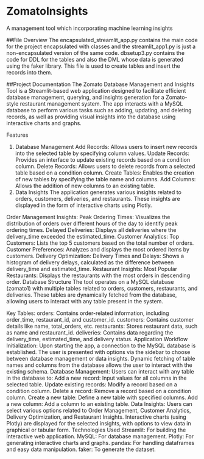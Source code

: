 # ZomatoInsights
A management tool which incorporating machine learning insights

##File Overview
The encapsulated_streamlit_app.py contains the main code for the project encapsulated with classes and the streamlit_app1.py is just a non-encapsulated version of the same code. dbsetup3.py contains the code for DDL for the tables and also the DML whose data is generated using the faker library. This file is used to create tables and insert the records into them.

##Project Documentation
The Zomato Database Management and Insights Tool is a Streamlit-based web application designed to facilitate efficient database management, querying, and insights generation for a Zomato-style restaurant management system. The app interacts with a MySQL database to perform various tasks such as adding, updating, and deleting records, as well as providing visual insights into the database using interactive charts and graphs.

Features
1. Database Management
Add Records: Allows users to insert new records into the selected table by specifying column values.
Update Records: Provides an interface to update existing records based on a condition column.
Delete Records: Allows users to delete records from a selected table based on a condition column.
Create Tables: Enables the creation of new tables by specifying the table name and columns.
Add Columns: Allows the addition of new columns to an existing table.
2. Data Insights
The application generates various insights related to orders, customers, deliveries, and restaurants. These insights are displayed in the form of interactive charts using Plotly.

Order Management Insights:
Peak Ordering Times: Visualizes the distribution of orders over different hours of the day to identify peak ordering times.
Delayed Deliveries: Displays all deliveries where the delivery_time exceeded the estimated_time.
Customer Analytics:
Top Customers: Lists the top 5 customers based on the total number of orders.
Customer Preferences: Analyzes and displays the most ordered items by customers.
Delivery Optimization:
Delivery Times and Delays: Shows a histogram of delivery delays, calculated as the difference between delivery_time and estimated_time.
Restaurant Insights:
Most Popular Restaurants: Displays the restaurants with the most orders in descending order.
Database Structure
The tool operates on a MySQL database (zomato1) with multiple tables related to orders, customers, restaurants, and deliveries. These tables are dynamically fetched from the database, allowing users to interact with any table present in the system.

Key Tables:
orders: Contains order-related information, including order_time, restaurant_id, and customer_id.
customers: Contains customer details like name, total_orders, etc.
restaurants: Stores restaurant data, such as name and restaurant_id.
deliveries: Contains data regarding the delivery_time, estimated_time, and delivery status.
Application Workflow
Initialization:
Upon starting the app, a connection to the MySQL database is established.
The user is presented with options via the sidebar to choose between database management or data insights.
Dynamic fetching of table names and columns from the database allows the user to interact with the existing schema.
Database Management:
Users can interact with any table in the database to:
Add a new record: Input values for all columns in the selected table.
Update existing records: Modify a record based on a condition column.
Delete a record: Remove a record based on a condition column.
Create a new table: Define a new table with specified columns.
Add a new column: Add a column to an existing table.
Data Insights:
Users can select various options related to Order Management, Customer Analytics, Delivery Optimization, and Restaurant Insights.
Interactive charts (using Plotly) are displayed for the selected insights, with options to view data in graphical or tabular form.
Technologies Used
Streamlit: For building the interactive web application.
MySQL: For database management.
Plotly: For generating interactive charts and graphs.
pandas: For handling dataframes and easy data manipulation.
faker: To generate the dataset.
